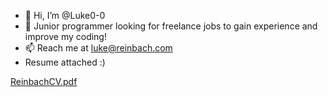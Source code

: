 - 👋 Hi, I’m @Luke0-0
- 👀 Junior programmer looking for freelance jobs to gain experience and improve my coding! 
- 📫 Reach me at luke@reinbach.com
- Resume attached :)

<!---
Luke0-0/Luke0-0 is a ✨ special ✨ repository because its `README.md` (this file) appears on your GitHub profile.
You can click the Preview link to take a look at your changes.
--->

[ReinbachCV.pdf](https://github.com/user-attachments/files/17450840/ReinbachCV.pdf)

